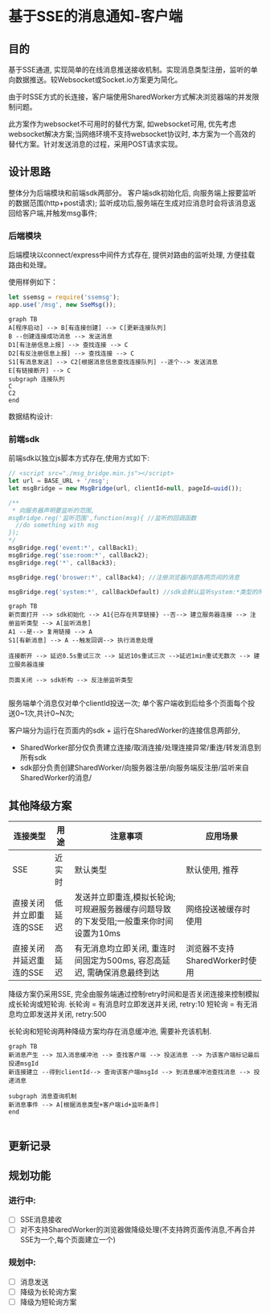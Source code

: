 # 基于SSE的消息通知-客户端

## 目的
基于SSE通道, 实现简单的在线消息推送接收机制。实现消息类型注册，监听的单向数据推送。较Websocket或Socket.io方案更为简化。

由于时SSE方式的长连接，客户端使用SharedWorker方式解决浏览器端的并发限制问题。

此方案作为websocket不可用时的替代方案, 如websocket可用, 优先考虑websocket解决方案;当网络环境不支持websocket协议时, 本方案为一个高效的替代方案。针对发送消息的过程，采用POST请求实现。

## 设计思路

整体分为后端模块和前端sdk两部分。
客户端sdk初始化后, 向服务端上报要监听的数据范围(http+post请求); 监听成功后,服务端在生成对应消息时会将该消息返回给客户端,并触发msg事件;

### 后端模块
后端模块以connect/express中间件方式存在, 提供对路由的监听处理, 方便挂载路由和处理。

使用样例如下：
```javascript
let ssemsg = require('ssemsg');
app.use('/msg', new SseMsg());
```

```mermaid
graph TB
A[程序启动] --> B[有连接创建] --> C[更新连接队列]
B --创建连接成功消息 --> 发送消息
D1[有注册信息上报] --> 查找连接 --> C
D2[有反注册信息上报] --> 查找连接 --> C
S1[有消息发送] --> C2[根据消息信息查找连接队列] --逐个--> 发送消息
E[有链接断开] --> C
subgraph 连接队列
C
C2
end

```

数据结构设计:



### 前端sdk
前端sdk以独立js脚本方式存在,使用方式如下:

```javascript
// <script src="./msg_bridge.min.js"></script>
let url = BASE_URL + '/msg';
let msgBridge = new MsgBridge(url, clientId=null, pageId=uuid());

/**
 * 向服务器声明要监听的范围,
msgBridge.reg('监听范围',function(msg){ //监听的回调函数
  //do something with msg
});
*/
msgBridge.reg('event:*', callBack1);
msgBridge.reg('sse:room:*', callBack2);
msgBridge.reg('*', callBack3);

msgBridge.reg('broswer:*', callBack4); //注册浏览器内部各网页间的消息

msgBridge.reg('system:*', callBackDefault) //sdk会默认监听system:*类型的所有消息,无需业务层面处理,此函数在new完毕后自动执行
```


```mermaid
graph TB
新页面打开 --> sdk初始化 --> A1{已存在共享链接} --否--> 建立服务器连接 --> 注册监听类型 --> A[监听消息]
A1 --是--> 复用链接 --> A
S1[有新消息] --> A --触发回调--> 执行消息处理

连接断开 --> 延迟0.5s重试三次 --> 延迟10s重试三次 -->延迟1min重试无数次 --> 建立服务器连接

页面关闭 --> sdk析构 --> 反注册监听类型


```


服务端单个消息仅对单个clientId投送一次;
单个客户端收到后给多个页面每个投送0~1次,共计0~N次;



客户端分为运行在页面内的sdk + 运行在SharedWorker的连接信息两部分, 

* SharedWorker部分仅负责建立连接/取消连接/处理连接异常/重连/转发消息到所有sdk
* sdk部分负责创建SharedWorker/向服务器注册/向服务端反注册/监听来自SharedWorker的消息/



## 其他降级方案

|  连接类型   | 用途  | 注意事项 | 应用场景 |
|  ----  | ----  | ---- | ---- |
| SSE  | 近实时 | 默认类型 | 默认使用, 推荐 |
| 直接关闭并立即重连的SSE  | 低延迟 | 发送并立即重连,模拟长轮询;可规避服务器缓存问题导致的下发受阻;一般重来你时间设置为10ms | 网络投送被缓存时使用|
| 直接关闭并延迟重连的SSE | 高延迟 | 有无消息均立即关闭, 重连时间固定为500ms, 容忍高延迟, 需确保消息最终到达 | 浏览器不支持SharedWorker时使用|

降级方案仍采用SSE, 完全由服务端通过控制retry时间和是否关闭连接来控制模拟成长轮询或短轮询.
长轮询 = 有消息时立即发送并关闭, retry:10
短轮询 = 有无消息均立即发送并关闭, retry:500

长轮询和短轮询两种降级方案均存在消息缓冲池, 需要补充该机制.



```mermaid
graph TB
新消息产生 --> 加入消息缓冲池 --> 查找客户端 --> 投送消息 --> 为该客户端标记最后投递msgId
新连接建立 --得到clientId--> 查询该客户端msgId --> 到消息缓冲池查找消息 --> 投递消息

subgraph 消息查询机制
新消息事件 --> A[根据消息类型+客户端id+监听条件]
end


```


## 更新记录


## 规划功能

### 进行中:
* [ ] SSE消息接收
* [ ] 对不支持SharedWorker的浏览器做降级处理(不支持跨页面传消息,不再合并SSE为一个,每个页面建立一个)

### 规划中:
* [ ] 消息发送
* [ ] 降级为长轮询方案
* [ ] 降级为短轮询方案
